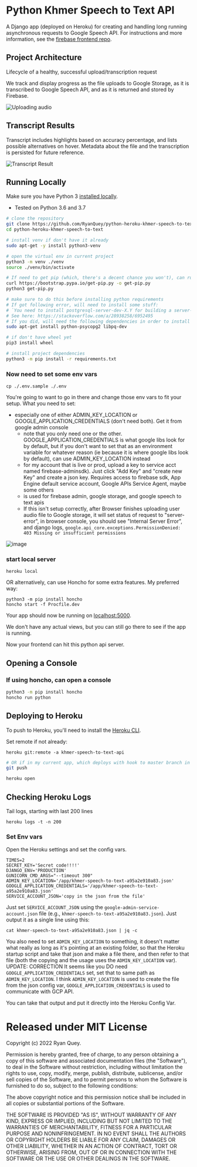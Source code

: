 # Python Khmer Speech to Text API

A Django app (deployed on Heroku) for creating and handling long running asynchronous requests to Google Speech API. For instructions and more information, see the [firebase frontend repo](https://github.com/RyanQuey/khmer_speech_to_text).

## Project Architecture
Lifecycle of a healthy, successful upload/transcription request

We track and display progress as the file uploads to Google Storage, as it is transcribed to Google Speech API, and as it is returned and stored by Firebase.

![Uploading audio](https://github.com/RyanQuey/python-heroku-khmer-speech-to-text/raw/master/screenshots/khmer-speech-app.architecture.png)

## Transcript Results
Transcript includes highlights based on accuracy percentage, and lists possible alternatives on hover. Metadata about the file and the transcription is persisted for future reference.

![Transcript Result](https://github.com/RyanQuey/python-heroku-khmer-speech-to-text/raw/master/screenshots/transcript-result.png)

## Running Locally

Make sure you have Python 3 [installed locally](http://install.python-guide.org). 
- Tested on Python 3.6 and 3.7

```sh
# clone the repository
git clone https://github.com/RyanQuey/python-heroku-khmer-speech-to-text.git
cd python-heroku-khmer-speech-to-text

# install venv if don't have it already
sudo apt-get -y install python3-venv

# open the virtual env in current project
python3 -m venv ./venv
source ./venv/bin/activate

# If need to get pip (which, there's a decent chance you won't), can run: 
curl https://bootstrap.pypa.io/get-pip.py -o get-pip.py
python3 get-pip.py

# make sure to do this before installing python requirements
# If got following error, will need to install some stuff:
# `You need to install postgresql-server-dev-X.Y for building a server-side extension or libpq-dev for building a client-side application`
# See here: https://stackoverflow.com/a/28938258/6952495
# If you did, will need the following dependencies in order to install django. If so run the following:
sudo apt-get install python-psycopg2 libpq-dev

# if don't have wheel yet
pip3 install wheel

# install project dependencies
python3 -m pip install -r requirements.txt
```


### Now need to set some env vars
```
cp ./.env.sample ./.env
```
You're going to want to go in there and change those env vars to fit your setup. What you need to set:
 - especially one of either ADMIN_KEY_LOCATION or GOOGLE_APPLICATION_CREDENTIALS (don't need both). Get it from google admin console
    * note that you only need one or the other. GOOGLE_APPLICATION_CREDENTIALS is what google libs look for by default, but if you don't want to set that as an environment variable for whatever reason (ie because it is where google libs look by default), can use ADMIN_KEY_LOCATION instead
    * for my account that is live or prod, upload a key to service acct named firebase-adminsdk). Just click "Add Key" and "create new Key" and create a json key. Requires access to firebase sdk, App Engine default service account, Google APIs Service Agent, maybe some others
    * is used for firebase admin, google storage, and google speech to text apis
    * If this isn't setup correctly, after Browser finishes uploading user audio file to Google storage, it will set status of request to "server-error", in browser console, you should see "Internal Server Error", and django logs, `google.api_core.exceptions.PermissionDenied: 403 Missing or insufficient permissions`

![image](https://user-images.githubusercontent.com/22231483/122151793-034dd680-ce15-11eb-8d12-8307a80c1283.png)




### start local server
```
heroku local
```
OR alternatively, can use Honcho for some extra features. My preferred way:
```
python3 -m pip install honcho
honcho start -f Procfile.dev
```

Your app should now be running on [localhost:5000](http://localhost:5000/).

We don't have any actual views, but you can still go there to see if the app is running. 

Now your frontend can hit this python api server.

## Opening a Console
### If using honcho, can open a console

```sh
python3 -m pip install honcho
honcho run python
```

## Deploying to Heroku
To push to Heroku, you'll need to install the [Heroku CLI](https://devcenter.heroku.com/articles/heroku-cli).

Set remote if not already:
```
heroku git:remote -a khmer-speech-to-text-api
```

```sh
# OR if in my current app, which deploys with hook to master branch in github: 
git push

heroku open
```

## Checking Heroku Logs
Tail logs, starting with last 200 lines
```
heroku logs -t -n 200 
```

### Set Env vars
Open the Heroku settings and set the config vars. 
```
TIMES=2
SECRET_KEY='Secret code!!!!'
DJANGO_ENV='PRODUCTION'
GUNICORN_CMD_ARGS="--timeout 300"
ADMIN_KEY_LOCATION='/app/khmer-speech-to-text-a95a2e910a83.json'
GOOGLE_APPLICATION_CREDENTIALS='/app/khmer-speech-to-text-a95a2e910a83.json'
SERVICE_ACCOUNT_JSON='copy in the json from the file' 
```
Just set `SERVICE_ACCOUNT_JSON` using the `google-admin-service-account.json` file (e.g., `khmer-speech-to-text-a95a2e910a83.json`). Just output it as a single line using this: 

```
cat khmer-speech-to-text-a95a2e910a83.json | jq -c
```

You also need to set `ADMIN_KEY_LOCATION` to something, it doesn't matter what really as long as it's pointing at an existing folder, so that the Heroku startup script and take that json and make a file there, and then refer to that file (both the copying and the usage uses the `ADMIN_KEY_LOCATION` var).
UPDATE: CORRECTION It seems like you DO need `GOOGLE_APPLICATION_CREDENTIALS` set, set that to same path as `ADMIN_KEY_LOCATION`. I think `ADMIN_KEY_LOCATION` is used to create the file from the json config var, `GOOGLE_APPLICATION_CREDENTIALS` is used to communicate with GCP API. 

You can take that output and put it directly into the Heroku Config Var.



# Released under MIT License

Copyright (c) 2022 Ryan Quey.

Permission is hereby granted, free of charge, to any person obtaining a copy of this software and associated documentation files (the "Software"), to deal in the Software without restriction, including without limitation the rights to use, copy, modify, merge, publish, distribute, sublicense, and/or sell copies of the Software, and to permit persons to whom the Software is furnished to do so, subject to the following conditions:

The above copyright notice and this permission notice shall be included in all copies or substantial portions of the Software.

THE SOFTWARE IS PROVIDED "AS IS", WITHOUT WARRANTY OF ANY KIND, EXPRESS OR IMPLIED, INCLUDING BUT NOT LIMITED TO THE WARRANTIES OF MERCHANTABILITY, FITNESS FOR A PARTICULAR PURPOSE AND NONINFRINGEMENT. IN NO EVENT SHALL THE AUTHORS OR COPYRIGHT HOLDERS BE LIABLE FOR ANY CLAIM, DAMAGES OR OTHER LIABILITY, WHETHER IN AN ACTION OF CONTRACT, TORT OR OTHERWISE, ARISING FROM, OUT OF OR IN CONNECTION WITH THE SOFTWARE OR THE USE OR OTHER DEALINGS IN THE SOFTWARE.
